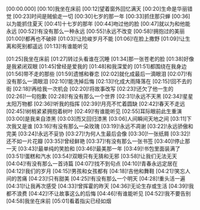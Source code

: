 [00:00.000]
[00:10]我坐在床前
[00:12]望着窗外回忆满天
[00:20]生命是华丽错觉
[00:23]时间是贼偷走一切
[00:30]七岁的那一年
[00:33]抓住那只蝉
[00:36]以为能抓住夏天
[00:41]十七岁的那年
[00:44]吻过他的脸
[00:47]就以为和他能永远
[00:52]!有没有那么一种永远
[00:55]!永远不改变
[00:58]!拥抱过的美丽
[01:00]!都再也不破碎
[01:03]!让险峻岁月不能
[01:06]!在脸上撒野
[01:09]!让生离和死别都遥远
[01:13]!有谁能听见

[01:25]我坐在床前
[01:27]转过头看谁在沉睡
[01:34]那一张苍老的脸
[01:38]好像是我紧闭双眼
[01:45]曾经是爱我的
[01:48]和我深爱的
[01:51]都围绕在我身边
[01:56]带不走的那些
[01:59]遗憾和眷恋
[02:02]就化成最后一滴眼泪
[02:07]!有没有那么一滴眼泪
[02:10]!能洗掉后悔
[02:13]!化成大雨降落在
[02:15]!回不去的街
[02:18]!再给我一次机会
[02:20]!将故事改写
[02:23]!还欠了他一生的
[02:26]!一句抱歉
[02:28]!有没有那么一个世界
[02:31]!永远不天黑
[02:34]!星星太阳万物都
[02:36]!听我的指挥
[02:39]!月亮不忙着圆缺
[02:42]!春天不走远
[02:45]!树梢紧紧拥抱着树叶
[02:49]!有谁能听见
[02:55]耳际眼前此生重演
[03:00]是我来自漆黑
[03:03]而又回归漆黑
[03:06]人间瞬间天地之间
[03:11]下次我又是谁
[03:16]!有没有那么一朵玫瑰
[03:19]!永远不凋谢
[03:22]!永远骄傲和完美
[03:24]!永远不妥协
[03:27]!为何人生最后会像
[03:30]!一张纸屑
[03:32]!还不如一片花瓣
[03:35]!曾经鲜艳
[03:37]!有没有那么一张书签
[03:40]!停止那一天
[03:43]!最单纯的笑脸和
[03:46]!最美那一年
[03:49]!书包里面装满了
[03:51]!蛋糕和汽水
[03:54]!双眼只有无猜和无邪
[03:58]!让我们无法无天
[04:04]!有没有那么一首诗篇
[04:07]!找不到句点
[04:10]!青春永远定居在
[04:12]!我们的岁月
[04:15]!男孩和女孩都有
[04:18]!吉他和舞鞋
[04:21]!笑忘人间的苦痛
[04:23]!只有甜美
[04:25]!有没有那么一个明天
[04:28]!重头活一遍
[04:31]!让我再次感受
[04:33]!曾挥霍的昨天
[04:36]!无论生存或生活
[04:39]!我都不浪费
[04:42]!不让故事这么的后悔
[04:46]!有谁能听见
[04:52]!我不要告别
[04:58]我坐在床前
[05:01]看着指尖已经如烟
